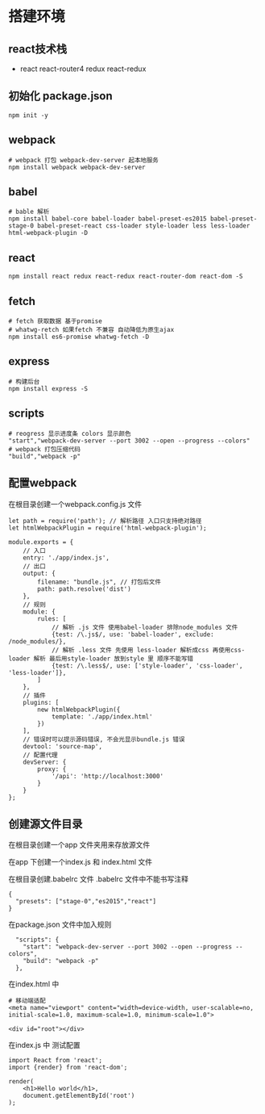 # 搭建环境

## react技术栈

- react react-router4 redux react-redux

## 初始化 package.json
```
npm init -y
```


## webpack
```
# webpack 打包 webpack-dev-server 起本地服务
npm install webpack webpack-dev-server
```

## babel
```
# bable 解析
npm install babel-core babel-loader babel-preset-es2015 babel-preset-stage-0 babel-preset-react css-loader style-loader less less-loader html-webpack-plugin -D
```

## react
```
npm install react redux react-redux react-router-dom react-dom -S
```

## fetch
```
# fetch 获取数据 基于promise
# whatwg-retch 如果fetch 不兼容 自动降低为原生ajax
npm install es6-promise whatwg-fetch -D
```

## express
```
# 构建后台
npm install express -S
```

## scripts
```
# reogress 显示进度条 colors 显示颜色
"start","webpack-dev-server --port 3002 --open --progress --colors"
# webpack 打包压缩代码
"build","webpack -p"
```

## 配置webpack
在根目录创建一个webpack.config.js 文件
```
let path = require('path'); // 解析路径 入口只支持绝对路径
let htmlWebpackPlugin = require('html-webpack-plugin');

module.exports = {
    // 入口
    entry: './app/index.js',
    // 出口
    output: {
        filename: "bundle.js", // 打包后文件
        path: path.resolve('dist')
    },
    // 规则
    module: {
        rules: [
            // 解析 .js 文件 使用babel-loader 排除node_modules 文件
            {test: /\.js$/, use: 'babel-loader', exclude: /node_modules/},
            // 解析 .less 文件 先使用 less-loader 解析成css 再使用css-loader 解析 最后用style-loader 放到style 里 顺序不能写错
            {test: /\.less$/, use: ['style-loader', 'css-loader', 'less-loader']},
        ]
    },
    // 插件
    plugins: [
        new htmlWebpackPlugin({
            template: './app/index.html'
        })
    ],
    // 错误时可以提示源码错误, 不会光显示bundle.js 错误
    devtool: 'source-map',
    // 配置代理
    devServer: {
        proxy: {
            '/api': 'http://localhost:3000'
        }
    }
};
```

## 创建源文件目录

在根目录创建一个app 文件夹用来存放源文件

在app 下创建一个index.js 和 index.html 文件

在根目录创建.babelrc 文件 .babelrc 文件中不能书写注释
```
{
  "presets": ["stage-0","es2015","react"]
}
```

在package.json 文件中加入规则
```
  "scripts": {
    "start": "webpack-dev-server --port 3002 --open --progress --colors",
    "build": "webpack -p"
  },
```

在index.html 中
```
# 移动端适配
<meta name="viewport" content="width=device-width, user-scalable=no, initial-scale=1.0, maximum-scale=1.0, minimum-scale=1.0">

<div id="root"></div>
```

在index.js 中 测试配置
```
import React from 'react';
import {render} from 'react-dom';

render(
    <h1>Hello world</h1>,
    document.getElementById('root')
);

```


















